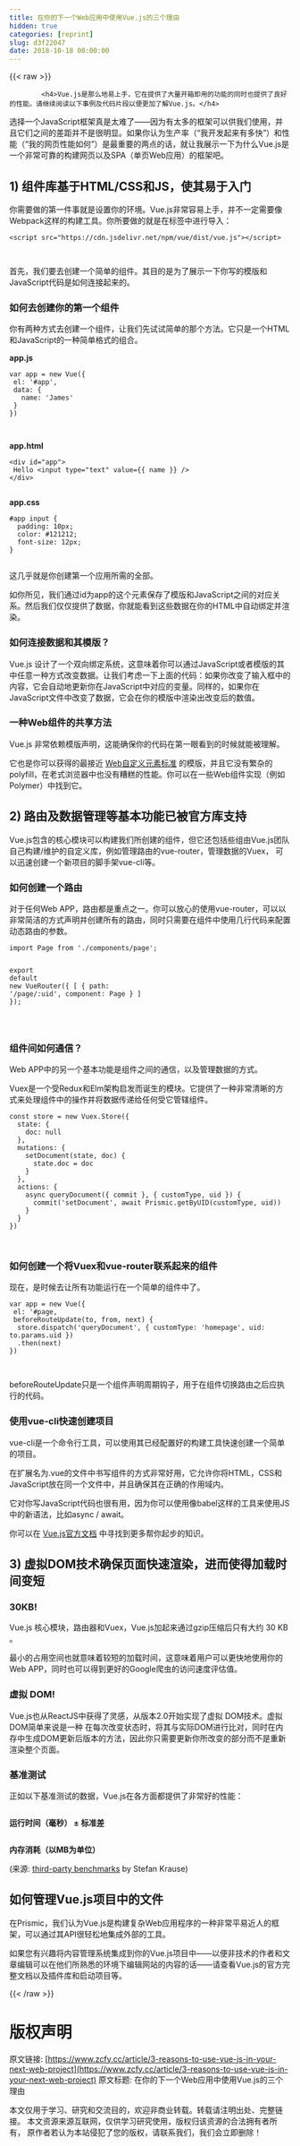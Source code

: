 ```yaml
---
title: 在你的下一个Web应用中使用Vue.js的三个理由
hidden: true
categories: [reprint]
slug: d3f22047
date: 2018-10-18 00:00:00
---
```


{{< raw >}}

            <h4>Vue.js是那么地易上手，它在提供了大量开箱即用的功能的同时也提供了良好的性能。请继续阅读以下事例及代码片段以便更加了解Vue.js。</h4>
<p>选择一个JavaScript框架真是太难了——因为有太多的框架可以供我们使用，并且它们之间的差距并不是很明显。如果你认为生产率（“我开发起来有多快”）和性能（“我的网页性能如何”）是最重要的两点的话，就让我展示一下为什么Vue.js是一个非常可靠的构建网页以及SPA（单页Web应用）的框架吧。</p>
<h2>1) 组件库基于HTML/CSS和JS，使其易于入门</h2>
<p>你需要做的第一件事就是设置你的环境。Vue.js非常容易上手，并不一定需要像Webpack这样的构建工具。你所要做的就是在标签中进行导入：</p>
<pre><code class="hljs xml"><span class="hljs-tag">&lt;<span class="hljs-name">script</span> <span class="hljs-attr">src</span>=<span class="hljs-string">"https://cdn.jsdelivr.net/npm/vue/dist/vue.js"</span>&gt;</span><span class="undefined"></span><span class="hljs-tag">&lt;/<span class="hljs-name">script</span>&gt;</span>

</code></pre><p>首先，我们要去创建一个简单的组件。其目的是为了展示一下你写的模版和JavaScript代码是如何连接起来的。</p>
<h3>如何去创建你的第一个组件</h3>
<p>你有两种方式去创建一个组件，让我们先试试简单的那个方法。它只是一个HTML和JavaScript的一种简单格式的组合。</p>
<p><strong>app.js</strong></p>
<pre><code class="hljs lasso"><span class="hljs-built_in">var</span> app = <span class="hljs-literal">new</span> Vue({
 el: <span class="hljs-string">'#app'</span>,
 <span class="hljs-built_in">data</span>: {
   name: <span class="hljs-string">'James'</span>
 }
})

</code></pre><p><strong>app.html</strong></p>
<pre><code class="hljs applescript">&lt;<span class="hljs-keyword">div</span> <span class="hljs-built_in">id</span>=<span class="hljs-string">"app"</span>&gt;
 Hello &lt;input type=<span class="hljs-string">"text"</span> value={{ <span class="hljs-built_in">name</span> }} /&gt;
&lt;/<span class="hljs-keyword">div</span>&gt;

</code></pre><p><strong>app.css</strong></p>
<pre><code class="hljs css"><span class="hljs-selector-id">#app</span> <span class="hljs-selector-tag">input</span> {
  <span class="hljs-attribute">padding</span>: <span class="hljs-number">10px</span>;
  <span class="hljs-attribute">color</span>: <span class="hljs-number">#121212</span>;
  <span class="hljs-attribute">font-size</span>: <span class="hljs-number">12px</span>;
}

</code></pre><p>这几乎就是你创建第一个应用所需的全部。</p>
<p>如你所见，我们通过id为app的这个元素保存了模版和JavaScript之间的对应关系。然后我们仅仅提供了数据，你就能看到这些数据在你的HTML中自动绑定并渲染。</p>
<h3>如何连接数据和其模版？</h3>
<p>Vue.js 设计了一个双向绑定系统，这意味着你可以通过JavaScript或者模版的其中任意一种方式改变数据。让我们考虑一下上面的代码：如果你改变了输入框中的内容，它会自动地更新你在JavaScript中对应的变量。同样的，如果你在JavaScript文件中改变了数据，它会在你的模版中渲染出改变后的数值。</p>
<h3>一种Web组件的共享方法</h3>
<p>Vue.js 非常依赖模版声明，这能确保你的代码在第一眼看到的时候就能被理解。</p>
<p>它也是你可以获得的最接近 <a href="https://developer.mozilla.org/en-US/docs/Web/Web_Components/Using_custom_elements">Web自定义元素标准</a> 的模版，并且它没有繁杂的polyfill，在老式浏览器中也没有糟糕的性能。你可以在一些Web组件实现（例如 Polymer）中找到它。</p>
<h2>2) 路由及数据管理等基本功能已被官方库支持</h2>
<p>Vue.js包含的核心模块可以构建我们所创建的组件，但它还包括些组由Vue.js团队自己构建/维护的自定义库，例如管理路由的vue-router，管理数据的Vuex， 可以迅速创建一个新项目的脚手架vue-cli等。</p>
<h3>如何创建一个路由</h3>
<p>对于任何Web APP，路由都是重点之一。你可以放心的使用vue-router，可以以非常简洁的方式声明并创建所有的路由，同时只需要在组件中使用几行代码来配置动态路由的参数。</p>
<pre><code class="hljs coffeescript"><span class="hljs-keyword">import</span> Page <span class="hljs-keyword">from</span> <span class="hljs-string">'./components/page'</span>;

<span class="hljs-keyword">export</span> <span class="hljs-keyword">default</span> <span class="hljs-keyword">new</span> VueRouter({
  [
    { path: <span class="hljs-string">'/page/:uid'</span>, component: Page }
  ]
});

</code></pre><h3>组件间如何通信？</h3>
<p>Web APP中的另一个基本功能是组件之间的通信，以及管理数据的方式。</p>
<p>Vuex是一个受Redux和Elm架构启发而诞生的模块。它提供了一种非常清晰的方式来处理组件中的操作并将数据传递给任何受它管辖组件。</p>
<pre><code class="hljs pf">const store = new Vuex.Store({
  <span class="hljs-keyword">state</span>: {
    doc: null
  },
  mutations: {
    <span class="hljs-built_in">set</span>Document(<span class="hljs-keyword">state</span>, doc) {
      <span class="hljs-keyword">state</span>.doc = doc
    }
  },
  actions: {
    async queryDocument({ commit }, { customType, uid }) {
      commit('<span class="hljs-built_in">set</span>Document', await Prismic.getByUID(customType, uid))
    }
  }
})

</code></pre><h3>如何创建一个将Vuex和vue-router联系起来的组件</h3>
<p>现在，是时候去让所有功能运行在一个简单的组件中了。</p>
<pre><code class="hljs lisp">var app = new Vue({
 el: '#page,
 beforeRouteUpdate(<span class="hljs-name">to</span>, from, next) {
  store.dispatch('queryDocument', { customType: 'homepage', uid: to.params.uid })
  .then(<span class="hljs-name">next</span>)
})

</code></pre><p>beforeRouteUpdate只是一个组件声明周期钩子，用于在组件切换路由之后应执行的代码。</p>
<h3>使用vue-cli快速创建项目</h3>
<p>vue-cli是一个命令行工具，可以使用其已经配置好的构建工具快速创建一个简单的项目。</p>
<p>在扩展名为.vue的文件中书写组件的方式非常好用，它允许你将HTML，CSS和JavaScript放在同一个文件中，并且确保其在正确的作用域内。</p>
<p>它对你写JavaScript代码也很有用，因为你可以使用像babel这样的工具来使用JS中的新语法，比如async / await。</p>
<p>你可以在 <a href="https://cli.vuejs.org">Vue.js官方文档</a> 中寻找到更多帮你起步的知识。</p>
<h2>3) 虚拟DOM技术确保页面快速渲染，进而使得加载时间变短</h2>
<h3>30KB!</h3>
<p>Vue.js 核心模块，路由器和Vuex，Vue.js加起来通过gzip压缩后只有大约 30 KB 。</p>
<p>最小的占用空间也就意味着较短的加载时间，这意味着用户可以更快地使用你的Web APP，同时也可以得到更好的Google爬虫的访问速度评估值。</p>
<h3>虚拟 DOM!</h3>
<p>Vue.js也从ReactJS中获得了灵感，从版本2.0开始实现了虚拟 DOM技术。虚拟DOM简单来说是一种 在每次改变状态时，将其与实际DOM进行比对，同时在内存中生成DOM更新后版本的方法，因此你只需要更新你所改变的部分而不是重新渲染整个页面。</p>
<h3>基准测试</h3>
<p>正如以下基准测试的数据，Vue.js在各方面都提供了非常好的性能：</p>
<p><img src="https://p0.ssl.qhimg.com/t01aafa835ef482e90b.png" alt=""></p>
<p><strong>运行时间（毫秒） ± 标准差</strong></p>
<p><img src="https://p0.ssl.qhimg.com/t015ef8a7638bba08e1.png" alt=""></p>
<p><strong>内存消耗（以MB为单位）</strong></p>
<p>(来源: <a href="https://www.stefankrause.net/js-frameworks-benchmark7/table.html">third-party benchmarks</a> by Stefan Krause)</p>
<h2>如何管理Vue.js项目中的文件</h2>
<p>在Prismic，我们认为Vue.js是构建复杂Web应用程序的一种非常平易近人的框架，可以通过其API很轻松地集成外部的工具。</p>
<p>如果您有兴趣将内容管理系统集成到你的Vue.js项目中——以便非技术的作者和文章编辑可以在他们所熟悉的环境下编辑网站的内容的话——请查看Vue.js的官方完整文档以及插件库和启动项目等。</p>

          
{{< /raw >}}

# 版权声明
原文链接: [https://www.zcfy.cc/article/3-reasons-to-use-vue-js-in-your-next-web-project](https://www.zcfy.cc/article/3-reasons-to-use-vue-js-in-your-next-web-project)
原文标题: 在你的下一个Web应用中使用Vue.js的三个理由

本文仅用于学习、研究和交流目的，欢迎非商业转载。转载请注明出处、完整链接。
本文资源来源互联网，仅供学习研究使用，版权归该资源的合法拥有者所有，
原作者若认为本站侵犯了您的版权，请联系我们，我们会立即删除！
